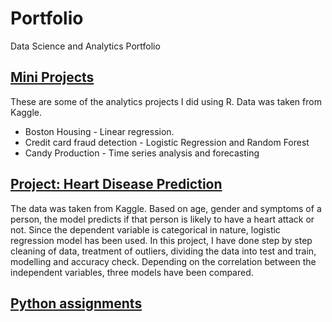 # Portfolio
Data Science and Analytics Portfolio

## [Mini Projects](https://github.com/w1nterb1rd/Mini-Projects)

 These are some of the analytics projects I did using R. Data was taken from Kaggle.
 
 * Boston Housing - Linear regression.
 * Credit card fraud detection - Logistic Regression and Random Forest
 * Candy Production -  Time series analysis and forecasting
 
 ## [Project: Heart Disease Prediction](https://github.com/w1nterb1rd/Heart-Disease-Prediction)
 The data was taken from Kaggle. Based on age, gender and symptoms of a person, the model predicts if that person is likely to have a heart attack or not. Since the dependent variable is categorical in nature, logistic regression model has been used. In this project, I have done step by step cleaning of data, treatment of outliers, dividing the data into test and train, modelling and accuracy check. Depending on the correlation between the independent variables, three models have been compared. 
 
 ## [Python assignments]()
 
